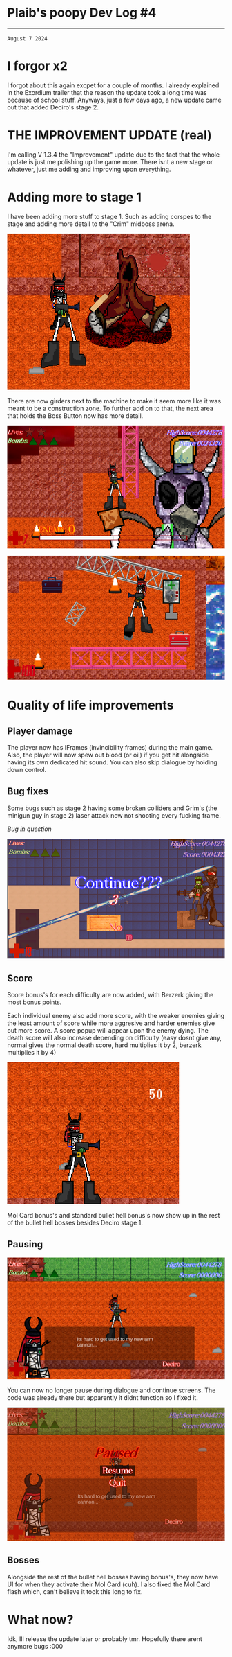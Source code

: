 # Plaib's poopy Dev Log #4

---

```
August 7 2024
```

# I forgor x2

I forgot about this again excpet for a couple of months. I already explained in the Exordium trailer that the reason the update
took a long time was because of school stuff. Anyways, just a few days ago, a new update came out that added Deciro's stage 2.

# THE IMPROVEMENT UPDATE (real)

I'm calling V 1.3.4 the "Improvement" update due to the fact that the whole update is just me polishing up the game more. There isnt
a new stage or whatever, just me adding and improving upon everything.

# Adding more to stage 1

I have been adding more stuff to stage 1. Such as adding corspes to the stage and adding more detail to the "Crim" midboss arena.

![goreeeb](images/8-7-24/corpse.png)

There are now girders next to the machine to make it seem more like it was meant to be a construction zone. To further add on to that, the
next area that holds the Boss Button now has more detail. 

![goreeeb](images/8-7-24/arena.png)

![goreeeb](images/8-7-24/details.png)

# Quality of life improvements

## Player damage

The player now has IFrames (invincibility frames) during the main game. Also, the player will now spew out blood (or oil) if you get hit
alongside having its own dedicated hit sound. You can also skip dialogue by holding down control.

## Bug fixes

Some bugs such as stage 2 having some broken colliders and Grim's (the minigun guy in stage 2) laser attack now not shooting every fucking
frame.

*Bug in question*

![laserrr](images/8-7-24/goofybug.png)

## Score

Score bonus's for each difficulty are now added, with Berzerk giving the most bonus points.

Each individual enemy also add more score, with the weaker enemies giving the least amount of score while more aggresive and
harder enemies give out more score. A score popup will appear upon the enemy dying. The death score will also increase depending on
difficulty (easy dosnt give any, normal gives the normal death score, hard multiplies it by 2, berzerk multiplies it by 4)

![its an aracde game now!!!](images/8-7-24/Score.png)

Mol Card bonus's and standard bullet hell bonus's now show up in the rest of the bullet hell bosses besides Deciro stage 1.

## Pausing

![buh](images/8-7-24/dialogue.png)

You can now no longer pause during dialogue and continue screens. The code was already there but apparently it didnt function so
I fixed it.

![old bug](images/8-7-24/oldbug.png)

## Bosses

Alongside the rest of the bullet hell bosses having bonus's, they now have UI for when they activate their Mol Card (cuh). I also fixed
the Mol Card flash which, can't believe it took this long to fix.

# What now?

Idk, Ill release the update later or probably tmr. Hopefully there arent anymore bugs :000

